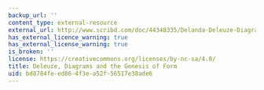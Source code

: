 ```yaml
---
backup_url: ''
content_type: external-resource
external_url: http://www.scribd.com/doc/44348335/Delanda-Deleuze-Diagrams-and-the-Genesis-of-Form
has_external_licence_warning: true
has_external_license_warning: true
is_broken: ''
license: https://creativecommons.org/licenses/by-nc-sa/4.0/
title: Deleuze, Diagrams and the Genesis of Form
uid: bd8784fe-ed86-4f3e-a52f-56517e38ade6
---
```

